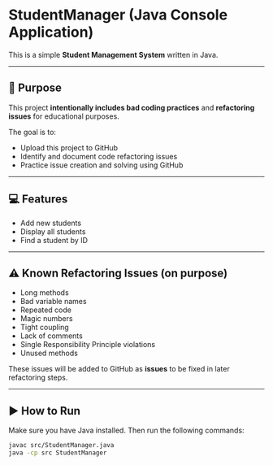 # StudentManager (Java Console Application)

This is a simple **Student Management System** written in Java.

---

## 🎯 Purpose

This project **intentionally includes bad coding practices** and **refactoring issues** for educational purposes.

The goal is to:

- Upload this project to GitHub
- Identify and document code refactoring issues
- Practice issue creation and solving using GitHub

---

## 💻 Features

- Add new students
- Display all students
- Find a student by ID

---

## ⚠️ Known Refactoring Issues (on purpose)

- Long methods
- Bad variable names
- Repeated code
- Magic numbers
- Tight coupling
- Lack of comments
- Single Responsibility Principle violations
- Unused methods

These issues will be added to GitHub as **issues** to be fixed in later refactoring steps.

---

## ▶️ How to Run

Make sure you have Java installed. Then run the following commands:

```bash
javac src/StudentManager.java
java -cp src StudentManager
